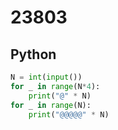 # 23803

## Python

```python
N = int(input())
for _ in range(N*4):
    print("@" * N)
for _ in range(N):
    print("@@@@@" * N)

```
